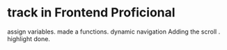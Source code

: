 # track in Frontend Proficional
assign variables.
made a functions.
dynamic navigation
Adding the scroll .
highlight done.